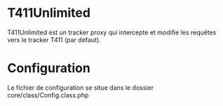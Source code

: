 # T411Unlimited
T411Unlimited est un tracker proxy qui intercepte et modifie les requêtes vers le tracker T411 (par défaut).  

# Configuration
Le fichier de configuration se situe dans le dossier core/class/Config.class.php  
